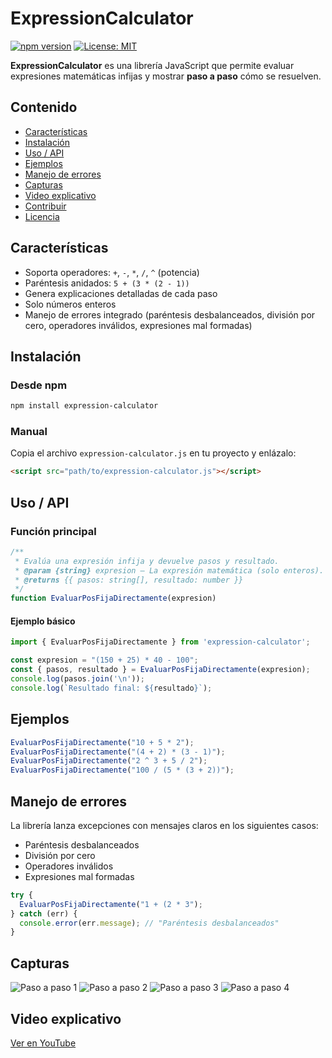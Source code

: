 # ExpressionCalculator

[![npm version](https://img.shields.io/npm/v/expression-calculator.svg)](https://www.npmjs.com/package/expression-calculator)  [![License: MIT](https://img.shields.io/badge/License-MIT-yellow.svg)](./LICENSE)

**ExpressionCalculator** es una librería JavaScript que permite evaluar expresiones matemáticas infijas y mostrar **paso a paso** cómo se resuelven.

## Contenido

* [Características](#características)
* [Instalación](#instalación)
* [Uso / API](#uso--api)
* [Ejemplos](#ejemplos)
* [Manejo de errores](#manejo-de-errores)
* [Capturas](#capturas)
* [Video explicativo](#video-explicativo)
* [Contribuir](#contribuir)
* [Licencia](#licencia)

## Características

* Soporta operadores: `+`, `-`, `*`, `/`, `^` (potencia)
* Paréntesis anidados: `5 + (3 * (2 - 1))`
* Genera explicaciones detalladas de cada paso
* Solo números enteros
* Manejo de errores integrado (paréntesis desbalanceados, división por cero, operadores inválidos, expresiones mal formadas)

## Instalación

### Desde npm

```bash
npm install expression-calculator
```

### Manual

Copia el archivo `expression-calculator.js` en tu proyecto y enlázalo:

```html
<script src="path/to/expression-calculator.js"></script>
```

## Uso / API

### Función principal

```js
/**
 * Evalúa una expresión infija y devuelve pasos y resultado.
 * @param {string} expresion — La expresión matemática (solo enteros).
 * @returns {{ pasos: string[], resultado: number }}
 */
function EvaluarPosFijaDirectamente(expresion)
```

#### Ejemplo básico

```js
import { EvaluarPosFijaDirectamente } from 'expression-calculator';

const expresion = "(150 + 25) * 40 - 100";
const { pasos, resultado } = EvaluarPosFijaDirectamente(expresion);
console.log(pasos.join('\n'));
console.log(`Resultado final: ${resultado}`);
```

## Ejemplos

```js
EvaluarPosFijaDirectamente("10 + 5 * 2");
EvaluarPosFijaDirectamente("(4 + 2) * (3 - 1)");
EvaluarPosFijaDirectamente("2 ^ 3 + 5 / 2");
EvaluarPosFijaDirectamente("100 / (5 * (3 + 2))");
```

## Manejo de errores

La librería lanza excepciones con mensajes claros en los siguientes casos:

* Paréntesis desbalanceados
* División por cero
* Operadores inválidos
* Expresiones mal formadas

```js
try {
  EvaluarPosFijaDirectamente("1 + (2 * 3");
} catch (err) {
  console.error(err.message); // "Paréntesis desbalanceados"
}
```

## Capturas

![Paso a paso 1](https://github.com/user-attachments/assets/b183b3ad-87cb-47e6-91a8-b2f8287ae83b)
![Paso a paso 2](https://github.com/user-attachments/assets/5535e276-3ef3-4743-b808-3788a2eca2bc)
![Paso a paso 3](https://github.com/user-attachments/assets/39bb30bb-89a3-4256-9720-bc458e1be451)
![Paso a paso 4](https://github.com/user-attachments/assets/20c30b5e-b8c2-4f5a-84f8-d60d3025f834)

## Video explicativo

[Ver en YouTube](https://www.youtube.com/watch?v=EZ95ZWEAcHM)

